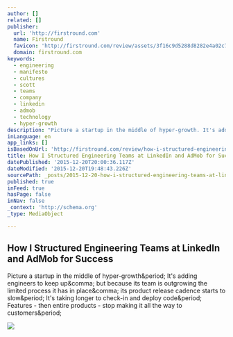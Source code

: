 ```yaml
---
author: []
related: []
publisher:
  url: 'http://firstround.com'
  name: Firstround
  favicon: 'http://firstround.com/review/assets/3f16c9d5288d8282e4a02c7b658c49f0/images/favicon.ico'
  domain: firstround.com
keywords:
  - engineering
  - manifesto
  - cultures
  - scott
  - teams
  - company
  - linkedin
  - admob
  - technology
  - hyper-growth
description: "Picture a startup in the middle of hyper-growth. It's adding engineers to keep up, but because its team is outgrowing the limited process it has in place, its product release cadence starts to slow. It's taking longer to check-in and deploy code. Features - then entire products - stop making it all the way to customers."
inLanguage: en
app_links: []
isBasedOnUrl: 'http://firstround.com/review/how-i-structured-engineering-teams-at-linkedin-and-admob-for-success/'
title: How I Structured Engineering Teams at LinkedIn and AdMob for Success
datePublished: '2015-12-20T20:00:36.117Z'
dateModified: '2015-12-20T19:48:43.226Z'
sourcePath: _posts/2015-12-20-how-i-structured-engineering-teams-at-linkedin-and-admob-for.md
published: true
inFeed: true
hasPage: false
inNav: false
_context: 'http://schema.org'
_type: MediaObject

---
```

<article style=""><h1>How I Structured Engineering Teams at LinkedIn and AdMob for Success</h1><p>Picture a startup in the middle of hyper-growth&amp;period; It's adding engineers to keep up&amp;comma; but because its team is outgrowing the limited process it has in place&amp;comma; its product release cadence starts to slow&amp;period; It's taking longer to check-in and deploy code&amp;period; Features - then entire products - stop making it all the way to customers&amp;period;</p><img src="http://s3.amazonaws.com/marquee-test-akiaisur2rgicbmpehea/F19N96a3RoCdGTn4ZthX_CTO15_0318.jpg" /></article>